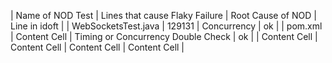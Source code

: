 | Name of NOD Test | Lines that cause Flaky Failure | Root Cause of NOD | Line in idoft |
| WebSocketsTest.java | 129131 | Concurrency | ok | 
| pom.xml  | Content Cell  | Timing or Concurrency Double Check | ok |
| Content Cell  | Content Cell  | Content Cell  | Content Cell  |
